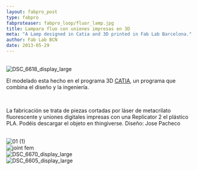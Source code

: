 ```yaml
---
layout: fabpro_post
type: fabpro
fabproteaser: fabpro_loop/fluor_lamp.jpg
title: Lampara fluo con uniones impresas en 3D
meta: "A Lamp designed in Catia and 3D printed in Fab Lab Barcelona."
author: Fab Lab BCN
date: 2013-05-29
---
```

<br>

<img class="aligncenter size-full wp-image-4052" alt="DSC_6618_display_large" src="http://old.fablabbcn.org/wp-content/uploads/2013/05/DSC_6618_display_large.jpg"/>

<br>

El modelado esta hecho en el programa 3D <a href="http://www.3ds.com/products/catia/welcome/" target="_blank">CATIA</a>, un programa que combina el diseño y la ingeniería.

<br>

La fabricación se trata de piezas cortadas por láser de metacrilato fluorescente y uniones digitales impresas con una Replicator 2 el plástico PLA. Podéis descargar el objeto en thingiverse. Diseño: Jose Pacheco

<br>

<img class="size-medium wp-image-4058 alignleft" alt="01 (1)" src="http://old.fablabbcn.org/wp-content/uploads/2013/05/01-1-300x288.jpg" />

<br>

<img class="size-medium wp-image-4061 alignright" alt="joint fem" src="http://old.fablabbcn.org/wp-content/uploads/2013/05/joint-fem-300x223.jpg"/>

<br>

<img src="http://old.fablabbcn.org/wp-content/uploads/2013/05/DSC_6670_display_large.jpg" alt="DSC_6670_display_large"/>

<br>

<img class="aligncenter size-full wp-image-4051" alt="DSC_6605_display_large" src="http://old.fablabbcn.org/wp-content/uploads/2013/05/DSC_6605_display_large.jpg"/>

<br>
